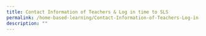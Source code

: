 ```yaml
---
title: Contact Information of Teachers & Log in time to SLS
permalink: /home-based-learning/Contact-Information-of-Teachers-Log-in-time-to-SLS/
description: ""
---
```

